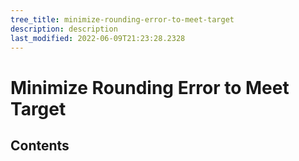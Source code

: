 ```yaml
---
tree_title: minimize-rounding-error-to-meet-target
description: description
last_modified: 2022-06-09T21:23:28.2328
---
```


# Minimize Rounding Error to Meet Target

## Contents
